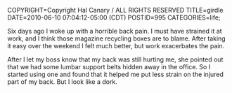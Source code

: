 COPYRIGHT=Copyright Hal Canary / ALL RIGHTS RESERVED
TITLE=girdle
DATE=2010-06-10 07:04:12-05:00 (CDT)
POSTID=995
CATEGORIES=life;

Six days ago I woke up with a horrible back pain. I must have strained it at work, and I think those magazine recycling boxes are to blame. After taking it easy over the weekend I felt much better, but work exacerbates the pain.

After I let my boss know that my back was still hurting me, she pointed out that we had some lumbar support belts hidden away in the office. So I started using one and found that it helped me put less strain on the injured part of my back. But I look like a dork.
